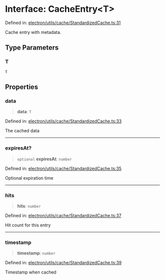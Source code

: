 # Interface: CacheEntry\<T\>

Defined in: [electron/utils/cache/StandardizedCache.ts:31](https://github.com/Nick2bad4u/Uptime-Watcher/blob/8a1973382d5fe14c52996ecda381894eb7ecd4a6/electron/utils/cache/StandardizedCache.ts#L31)

Cache entry with metadata.

## Type Parameters

### T

`T`

## Properties

### data

> **data**: `T`

Defined in: [electron/utils/cache/StandardizedCache.ts:33](https://github.com/Nick2bad4u/Uptime-Watcher/blob/8a1973382d5fe14c52996ecda381894eb7ecd4a6/electron/utils/cache/StandardizedCache.ts#L33)

The cached data

***

### expiresAt?

> `optional` **expiresAt**: `number`

Defined in: [electron/utils/cache/StandardizedCache.ts:35](https://github.com/Nick2bad4u/Uptime-Watcher/blob/8a1973382d5fe14c52996ecda381894eb7ecd4a6/electron/utils/cache/StandardizedCache.ts#L35)

Optional expiration time

***

### hits

> **hits**: `number`

Defined in: [electron/utils/cache/StandardizedCache.ts:37](https://github.com/Nick2bad4u/Uptime-Watcher/blob/8a1973382d5fe14c52996ecda381894eb7ecd4a6/electron/utils/cache/StandardizedCache.ts#L37)

Hit count for this entry

***

### timestamp

> **timestamp**: `number`

Defined in: [electron/utils/cache/StandardizedCache.ts:39](https://github.com/Nick2bad4u/Uptime-Watcher/blob/8a1973382d5fe14c52996ecda381894eb7ecd4a6/electron/utils/cache/StandardizedCache.ts#L39)

Timestamp when cached
